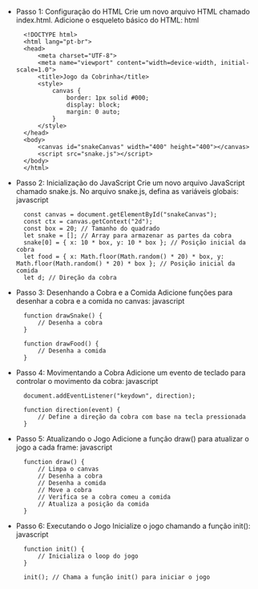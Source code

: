 * Passo 1: Configuração do HTML
Crie um novo arquivo HTML chamado index.html.
Adicione o esqueleto básico do HTML:
html

        <!DOCTYPE html>
        <html lang="pt-br">
        <head>
            <meta charset="UTF-8">
            <meta name="viewport" content="width=device-width, initial-scale=1.0">
            <title>Jogo da Cobrinha</title>
            <style>
                canvas {
                    border: 1px solid #000;
                    display: block;
                    margin: 0 auto;
                }
            </style>
        </head>
        <body>
            <canvas id="snakeCanvas" width="400" height="400"></canvas>
            <script src="snake.js"></script>
        </body>
        </html>
* Passo 2: Inicialização do JavaScript
Crie um novo arquivo JavaScript chamado snake.js.
No arquivo snake.js, defina as variáveis globais:
javascript

        const canvas = document.getElementById("snakeCanvas");
        const ctx = canvas.getContext("2d");
        const box = 20; // Tamanho do quadrado
        let snake = []; // Array para armazenar as partes da cobra
        snake[0] = { x: 10 * box, y: 10 * box }; // Posição inicial da cobra
        let food = { x: Math.floor(Math.random() * 20) * box, y: Math.floor(Math.random() * 20) * box }; // Posição inicial da comida
        let d; // Direção da cobra
* Passo 3: Desenhando a Cobra e a Comida
Adicione funções para desenhar a cobra e a comida no canvas:
javascript

        function drawSnake() {
            // Desenha a cobra
        }

        function drawFood() {
            // Desenha a comida
        }
* Passo 4: Movimentando a Cobra
Adicione um evento de teclado para controlar o movimento da cobra:
javascript

        document.addEventListener("keydown", direction);

        function direction(event) {
            // Define a direção da cobra com base na tecla pressionada
        }
* Passo 5: Atualizando o Jogo
Adicione a função draw() para atualizar o jogo a cada frame:
javascript

        function draw() {
            // Limpa o canvas
            // Desenha a cobra
            // Desenha a comida
            // Move a cobra
            // Verifica se a cobra comeu a comida
            // Atualiza a posição da comida
        }
* Passo 6: Executando o Jogo
Inicialize o jogo chamando a função init():
javascript

        function init() {
            // Inicializa o loop do jogo
        }

        init(); // Chama a função init() para iniciar o jogo
